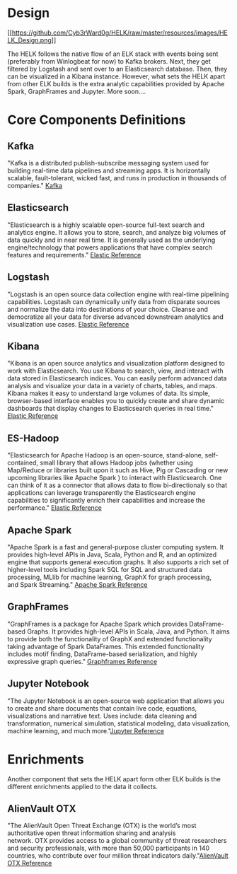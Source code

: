 # Design
[[https://github.com/Cyb3rWard0g/HELK/raw/master/resources/images/HELK_Design.png]]

The HELK follows the native flow of an ELK stack with events being sent (preferably from Winlogbeat for now) to Kafka brokers. Next, they get filtered by Logstash and sent over to an Elasticsearch database. Then, they can be visualized in a Kibana instance. However, what sets the HELK apart from other ELK builds is the extra analytic capabilities provided by Apache Spark, GraphFrames and Jupyter. More soon....

# Core Components Definitions
## Kafka
"Kafka is a distributed publish-subscribe messaging system used for building real-time data pipelines and streaming apps. It is horizontally scalable, fault-tolerant, wicked fast, and runs in production in thousands of companies." [Kafka](https://kafka.apache.org/)

## Elasticsearch
"Elasticsearch is a highly scalable open-source full-text search and analytics engine. It allows you to store, search, and analyze big volumes of data quickly and in near real time. It is generally used as the underlying engine/technology that powers applications that have complex search features and requirements." [Elastic Reference](https://www.elastic.co/guide/en/elasticsearch/reference/current/getting-started.html)

## Logstash
"Logstash is an open source data collection engine with real-time pipelining capabilities. Logstash can dynamically unify data from disparate sources and normalize the data into destinations of your choice. Cleanse and democratize all your data for diverse advanced downstream analytics and visualization use cases.
 [Elastic Reference](https://www.elastic.co/guide/en/logstash/current/introduction.html)

## Kibana
"Kibana is an open source analytics and visualization platform designed to work with Elasticsearch. You use Kibana to search, view, and interact with data stored in Elasticsearch indices. You can easily perform advanced data analysis and visualize your data in a variety of charts, tables, and maps.
Kibana makes it easy to understand large volumes of data. Its simple, browser-based interface enables you to quickly create and share dynamic dashboards that display changes to Elasticsearch queries in real time." [Elastic Reference](https://www.elastic.co/guide/en/kibana/current/introduction.html)

## ES-Hadoop
"Elasticsearch for Apache Hadoop is an open-source, stand-alone, self-contained, small library that allows Hadoop jobs (whether using Map/Reduce or libraries built upon it such as Hive, Pig or Cascading or new upcoming libraries like Apache Spark ) to interact with Elasticsearch. One can think of it as a connector that allows data to flow bi-directionaly so that applications can leverage transparently the Elasticsearch engine capabilities to significantly enrich their capabilities and increase the performance." [Elastic Reference](https://www.elastic.co/guide/en/elasticsearch/hadoop/current/reference.html)

## Apache Spark
"Apache Spark is a fast and general-purpose cluster computing system. It provides high-level APIs in Java, Scala, Python and R, and an optimized engine that supports general execution graphs. It also supports a rich set of higher-level tools including Spark SQL for SQL and structured data processing, MLlib for machine learning, GraphX for graph processing, and Spark Streaming." [Apache Spark Reference](https://spark.apache.org/docs/latest/)

## GraphFrames
"GraphFrames is a package for Apache Spark which provides DataFrame-based Graphs. It provides high-level APIs in Scala, Java, and Python. It aims to provide both the functionality of GraphX and extended functionality taking advantage of Spark DataFrames. This extended functionality includes motif finding, DataFrame-based serialization, and highly expressive graph queries." [Graphframes Reference](https://graphframes.github.io/)

## Jupyter Notebook
"The Jupyter Notebook is an open-source web application that allows you to create and share documents that contain live code, equations, visualizations and narrative text. Uses include: data cleaning and transformation, numerical simulation, statistical modeling, data visualization, machine learning, and much more."[Jupyter Reference](http://jupyter.org/)

# Enrichments
Another component that sets the HELK apart form other ELK builds is the different enrichments applied to the data it collects.
## AlienVault OTX
"The AlienVault Open Threat Exchange (OTX) is the world’s most authoritative open threat information sharing and analysis network. OTX provides access to a global community of threat researchers and security professionals, with more than 50,000 participants in 140 countries, who contribute over four million threat indicators daily."[AlienVault OTX Reference](https://www.alienvault.com/documentation/otx/about-otx.htm)